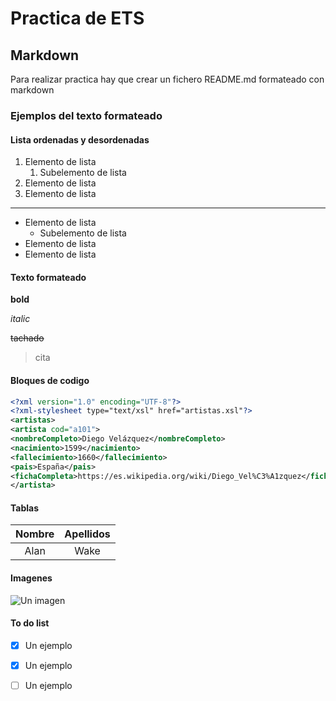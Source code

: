 # Practica de ETS
## Markdown
Para realizar practica hay que crear un fichero README.md formateado con markdown


### Ejemplos del texto formateado

#### Lista ordenadas y desordenadas

1. Elemento de lista
    1. Subelemento de lista
2. Elemento de lista
3. Elemento de lista
---
* Elemento de lista
    * Subelemento de lista
* Elemento de lista
* Elemento de lista

#### Texto formateado

**bold**

*italic*

~~tachado~~

>cita


#### Bloques de codigo

```xml
<?xml version="1.0" encoding="UTF-8"?>
<?xml-stylesheet type="text/xsl" href="artistas.xsl"?>
<artistas>
<artista cod="a101">
<nombreCompleto>Diego Velázquez</nombreCompleto>
<nacimiento>1599</nacimiento>
<fallecimiento>1660</fallecimiento>
<pais>España</pais>
<fichaCompleta>https://es.wikipedia.org/wiki/Diego_Vel%C3%A1zquez</fichaCompleta>
</artista>

```
#### Tablas

| Nombre | Apellidos |
|:---:|:---:|
| Alan | Wake |

#### Imagenes

![Un imagen](https://img.freepik.com/vector-gratis/gradiente-ilustracion-pajaro-colorido_343694-1741.jpg?w=740&t=st=1701798704~exp=1701799304~hmac=a2ad03b52c082da5f045ad307683da35665f2c27fc2542ac72e89980c9793a27 'Un imagen')

#### To do list

* [X] Un ejemplo
* [X] Un ejemplo
* [ ] Un ejemplo




